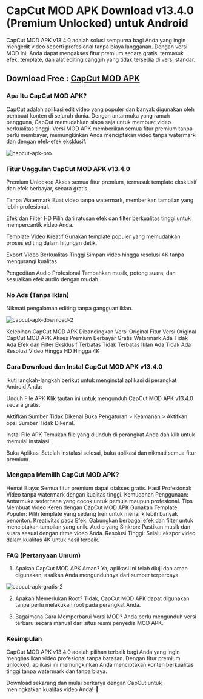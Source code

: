 # CapCut MOD APK Download v13.4.0 (Premium Unlocked) untuk Android

CapCut MOD APK v13.4.0 adalah solusi sempurna bagi Anda yang ingin mengedit video seperti profesional tanpa biaya langganan. Dengan versi MOD ini, Anda dapat mengakses fitur premium secara gratis, termasuk efek, template, dan alat editing canggih yang tidak tersedia di versi standar.

## Download Free : [CapCut MOD APK](https://gamemodfree.com/capcut-apk)

### Apa Itu CapCut MOD APK?
CapCut adalah aplikasi edit video yang populer dan banyak digunakan oleh pembuat konten di seluruh dunia. Dengan antarmuka yang ramah pengguna, CapCut memudahkan siapa saja untuk membuat video berkualitas tinggi. Versi MOD APK memberikan semua fitur premium tanpa perlu membayar, memungkinkan Anda menciptakan video tanpa watermark dan dengan efek-efek eksklusif.

![capcut-apk-pro](https://github.com/user-attachments/assets/e541f703-6dd9-4bb9-9296-2d0acd0773be)


### Fitur Unggulan CapCut MOD APK v13.4.0
Premium Unlocked
Akses semua fitur premium, termasuk template eksklusif dan efek berbayar, secara gratis.

Tanpa Watermark
Buat video tanpa watermark, memberikan tampilan yang lebih profesional.

Efek dan Filter HD
Pilih dari ratusan efek dan filter berkualitas tinggi untuk mempercantik video Anda.

Template Video Kreatif
Gunakan template populer yang memudahkan proses editing dalam hitungan detik.

Export Video Berkualitas Tinggi
Simpan video hingga resolusi 4K tanpa mengurangi kualitas.

Pengeditan Audio Profesional
Tambahkan musik, potong suara, dan sesuaikan efek audio dengan mudah.

### No Ads (Tanpa Iklan)
Nikmati pengalaman editing tanpa gangguan iklan.

![capcut-apk-download-2](https://github.com/user-attachments/assets/a2f097c2-14cc-4edf-b87c-2803d96285cb)


Kelebihan CapCut MOD APK Dibandingkan Versi Original
Fitur	Versi Original	CapCut MOD APK
Akses Premium	Berbayar	Gratis
Watermark	Ada	Tidak Ada
Efek dan Filter Eksklusif	Terbatas	Tidak Terbatas
Iklan	Ada	Tidak Ada
Resolusi Video	Hingga HD	Hingga 4K

### Cara Download dan Instal CapCut MOD APK v13.4.0
Ikuti langkah-langkah berikut untuk menginstal aplikasi di perangkat Android Anda:

Unduh File APK
Klik tautan ini untuk mengunduh CapCut MOD APK v13.4.0 secara gratis.

Aktifkan Sumber Tidak Dikenal
Buka Pengaturan > Keamanan > Aktifkan opsi Sumber Tidak Dikenal.

Instal File APK
Temukan file yang diunduh di perangkat Anda dan klik untuk memulai instalasi.

Buka Aplikasi
Setelah instalasi selesai, buka aplikasi dan nikmati semua fitur premium.

### Mengapa Memilih CapCut MOD APK?
Hemat Biaya: Semua fitur premium dapat diakses gratis.
Hasil Profesional: Video tanpa watermark dengan kualitas tinggi.
Kemudahan Penggunaan: Antarmuka sederhana yang cocok untuk pemula maupun profesional.
Tips Membuat Video Keren dengan CapCut MOD APK
Gunakan Template Populer: Pilih template yang sedang tren untuk menarik lebih banyak penonton.
Kreativitas pada Efek: Gabungkan berbagai efek dan filter untuk menciptakan tampilan yang unik.
Audio yang Sinkron: Pastikan musik dan suara sesuai dengan ritme video Anda.
Resolusi Tinggi: Selalu ekspor video dalam kualitas 4K untuk hasil terbaik.

### FAQ (Pertanyaan Umum)
1. Apakah CapCut MOD APK Aman?
Ya, aplikasi ini telah diuji dan aman digunakan, asalkan Anda mengunduhnya dari sumber terpercaya.

![capcut-apk-gratis-2](https://github.com/user-attachments/assets/9039f6a1-853d-4666-8f07-5fb65b0415da)


2. Apakah Memerlukan Root?
Tidak, CapCut MOD APK dapat digunakan tanpa perlu melakukan root pada perangkat Anda.

3. Bagaimana Cara Memperbarui Versi MOD?
Anda perlu mengunduh versi terbaru secara manual dari situs resmi penyedia MOD APK.

### Kesimpulan
CapCut MOD APK v13.4.0 adalah pilihan terbaik bagi Anda yang ingin menghasilkan video profesional tanpa batasan. Dengan fitur premium unlocked, aplikasi ini memungkinkan Anda menciptakan konten berkualitas tinggi tanpa watermark dan tanpa biaya.

Download sekarang dan mulai berkarya dengan CapCut untuk meningkatkan kualitas video Anda! 🌟
